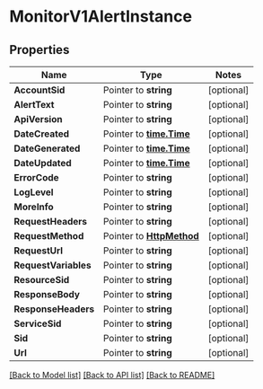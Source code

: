 # MonitorV1AlertInstance

## Properties
Name | Type | Notes
------------ | ------------- | -------------
**AccountSid** | Pointer to **string** | [optional] 
**AlertText** | Pointer to **string** | [optional] 
**ApiVersion** | Pointer to **string** | [optional] 
**DateCreated** | Pointer to [**time.Time**](time.Time.md) | [optional] 
**DateGenerated** | Pointer to [**time.Time**](time.Time.md) | [optional] 
**DateUpdated** | Pointer to [**time.Time**](time.Time.md) | [optional] 
**ErrorCode** | Pointer to **string** | [optional] 
**LogLevel** | Pointer to **string** | [optional] 
**MoreInfo** | Pointer to **string** | [optional] 
**RequestHeaders** | Pointer to **string** | [optional] 
**RequestMethod** | Pointer to [**HttpMethod**](http_method.md) | [optional] 
**RequestUrl** | Pointer to **string** | [optional] 
**RequestVariables** | Pointer to **string** | [optional] 
**ResourceSid** | Pointer to **string** | [optional] 
**ResponseBody** | Pointer to **string** | [optional] 
**ResponseHeaders** | Pointer to **string** | [optional] 
**ServiceSid** | Pointer to **string** | [optional] 
**Sid** | Pointer to **string** | [optional] 
**Url** | Pointer to **string** | [optional] 

[[Back to Model list]](../README.md#documentation-for-models) [[Back to API list]](../README.md#documentation-for-api-endpoints) [[Back to README]](../README.md)


